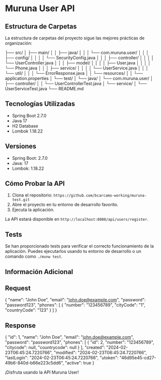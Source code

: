 # Muruna User API

## Estructura de Carpetas

La estructura de carpetas del proyecto sigue las mejores prácticas de organización:

├── src/
│ ├── main/
│ │ ├── java/
│ │ │ └── com.muruna.user/
│ │ │ ├── config/
│ │ │ │ └── SecurityConfig.java
│ │ │ ├── controller/
│ │ │ │ └── UserController.java
│ │ │ ├── model/
│ │ │ │ ├── User.java
│ │ │ │ └── Phone.java 
│ │ │ ├── service/
│ │ │ │ └── UserService.java
│ │ │ └── util/
│ │ │ └── ErrorResponse.java
│ │ └── resources/
│ │ └── application.properties
│ └── test/
│ └── java/
│ └── com.muruna.user/
│ ├── controller/
│ │ └── UserControllerTest.java
│ └── service/
│ └── UserServiceTest.java
└── README.md


## Tecnologías Utilizadas

- Spring Boot 2.7.0
- Java 17
- H2 Database
- Lombok 1.18.22

## Versiones

- Spring Boot: 2.7.0
- Java: 17
- Lombok: 1.18.22

## Cómo Probar la API

1. Clona el repositorio: `https://github.com/bcarcamo-working/muruna-test.git`
2. Abre el proyecto en tu entorno de desarrollo favorito.
3. Ejecuta la aplicación.

La API estará disponible en `http://localhost:8080/api/users/register`.

## Tests

Se han proporcionado tests para verificar el correcto funcionamiento de la aplicación. Puedes ejecutarlos usando tu entorno de desarrollo o un comando como `./mvnw test`.

## Información Adicional

## Request
{
    "name": "John Doe",
    "email": "john.doe@example.com",
    "password": "password123",
    "phones": [
      {
        "number": "123456789",
        "cityCode": "1",
        "countryCode": "123"
      }
    ]
  }

## Response
{
    "id": 1,
    "name": "John Doe",
    "email": "john.doe@example.com",
    "password": "password123",
    "phones": [
        {
            "id": 2,
            "number": "123456789",
            "citycode": null,
            "countrycode": null
        }
    ],
    "created": "2024-02-23T06:45:24.7220766",
    "modified": "2024-02-23T06:45:24.7220766",
    "lastLogin": "2024-02-23T06:45:24.7220766",
    "utoken": "46d95e45-cd27-49b6-840d-b66e223c5dd6",
    "active": true
}
  


¡Disfruta usando la API Muruna User!
